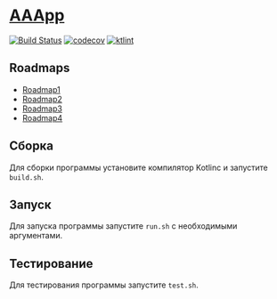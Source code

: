 # [AAApp](https://xwillq.github.io/AAApp/)

[![Build Status](https://travis-ci.com/xWillQ/AAApp.svg?branch=master)](https://travis-ci.com/xWillQ/AAApp)
[![codecov](https://codecov.io/gh/kozlyakov-m/AAApp/branch/master/graph/badge.svg)](https://codecov.io/gh/kozlyakov-m/AAApp)
[![ktlint](https://img.shields.io/badge/code%20style-%E2%9D%A4-FF4081.svg)](https://ktlint.github.io/)

## Roadmaps
- [Roadmap1](doc/ROADMAP1.md)
- [Roadmap2](doc/ROADMAP2.md)
- [Roadmap3](doc/ROADMAP3.md)
- [Roadmap4](doc/ROADMAP4.md)

## Сборка
Для сборки программы установите компилятор Kotlinc и запустите `build.sh`.

## Запуск
Для запуска программы запустите `run.sh` с необходимыми аргументами.

## Тестирование
Для тестирования программы запустите `test.sh`.
